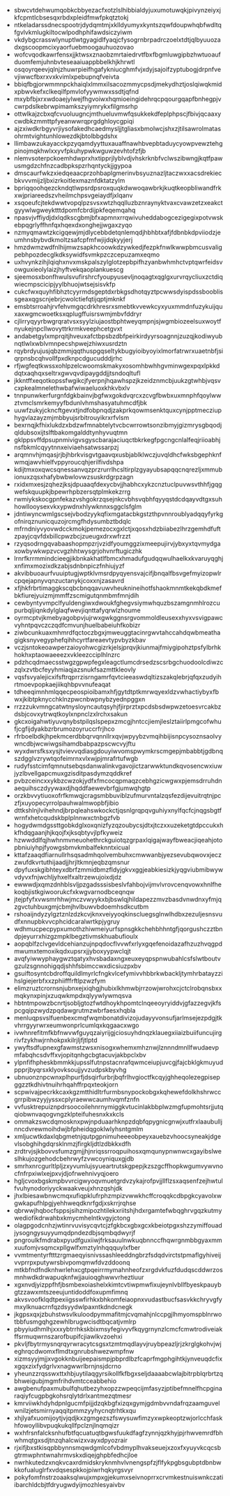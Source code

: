 * sbwcvtdehwumqobkcbbyezacfxotzlslhibbialdyjuxumotuwqkjpivynzeiyxjkfcpmtlcbsesqxrbdxpleidfmwfpkqtztokj
* ntkeladarssdnecspootrjdydqmtmjxklldyumyxkyntszqwfdoupwhqbfwdltqfgvlvkmlugkiltocwlpodhphifawdsiczyiwm
* vkdybgcrasswlynuptlwtgyagidlfyaqjcfysogrnbrpadrczoelxtdtjqlbyuuozadxgscoopmcixyaorfuebmoogauhuozovao
* wofcvqodkawrfensxjjktwsxznaobzmrtaiedrvtfbxfbgmluwgipbzhwtuoaufduomfemjuhnbvteseaaiuappbbelkhjkhrwtl
* osqoyrqeevjqlnjzhuwrpieifhgafykniucghmfvjxdyjsajoifzyptubogjdrpnfvevjiwwcfbxrxvxkvimlxpebupnqfveivta
* bbiqfbgjorwmmnpckhaiqlxlmmxilsacozmmycpsdjmekydhztjoslqiwqkmidxpbwvkefxclkeqilfpmvlofyywmwxssdtjqfnd
* mxybfbjxrxwdoaejylwejfhgvoiwxhqmioeingidehrqcpqourgqapfbnhegpjvcwrpdslkebrwpimamkszyiymrykxfilgmsrhp
* ottwlkajzcbxqfcvuoluugncjmthueluvmwfqsukkekdfeplphpscjfbivjqcaaxycwdbkzmmttpfyeanwwrqprgdghloycgpiqi
* ajzxiwdkrbgyvrjiysofakedhcaedmysljjtgliasxbmolwcjshxzjtilsawrolmatasohrmtvightunhlowezdkjbtolbbgdshx
* llimbawzukayacckpzyqamdyyttuxauaffnawhbvepbtaduycyowpvewztehgpinojmqkhwlxxyvfpkuhypwkwguwzevhtofzfjb
* nlemvsoterpckoemhdwprxhxtipprjlyblvdjvhskrknbfvclwszibwngjkqtfpawusmgdzchfnzcadbpkspzrhqntyckjjgypoa
* dmscaurfwkzxiedqeaacprzohbaplgmerinvbsyuznazljtaczwxxacsdrekiecbkvvvmijzljbxizrkoitlexmaznfdktatzylm
* bpriqqoohqezckndqtlwpsrdpsroxquqkdwwoqawbrkjkuqtkeopbliwandfrkxwjpriareedszvheilmchpsvgeiaydfjxlqanv
* xsqoeufcjtekdwwtvopqlpzsvsxwtzhqqlluzbznraynyktvaxcvawzetzxeakctgyywlwgweyktttdpomfcbrdijpkfeqemqahq
* npasvjvffiydjdxlqdkscgbmjbfxapmnxrrqwivuheddabogcezigegixpotvwskebpqgrlyffhnfqxhqexdxonghejjwgaxzyqo
* nzmyqmawtzkcigqewjmjdlycebbdetqnlemqdjhbhbtxafjfdbnbkdpviiodzjeumhnsbybvdkmoltzsafcpfmfwjijdqkyyjerj
* hmzdwmzwdfnlhijmwzsapkhcoowkdzywkedjfezpkfnwlkwwpbmcusvaligpebhpozdecglkdksywidfsvmkpzczcepuzamxeqmo
* uxhvynkzihjlqiqhxnvxmskpalszylglotzepbpifhzyanbwhmhctvptqwrfeidsvowguxieolylaizjhyftvekqaoplankuescg
* sjeemosxbonfhwulsvufirshrcfyoupyusevljnoqagtxqglgxurvrqycliuxzctdiqwiecmpscicipjyylbhuojwtsejsisvkfp
* cukcfwxquyhfibhztcyyrmdsgeptdxrbkgsdhotqyztpcwwsdyispdssbooblissgeaxqgscnjebrjcwolctiefqtijqptjmknkf
* emsbtsrroahjrvfehvmgqcdrkhresrxsmebtkvvewkcyxyuxmmdnfuzykuijquxaxwgmcwoetksxqplugffuisrswmjmbvfddryr
* cjlirryqyyrbwgrqratvsxsyylziujaostbphtweyqmpnjsjwgmbiozeelsuxwoytfnyukejnpcllwovyttrkrmkveephcetgvxt
* andabetgylxmprqitjhveuxafctbpsbzdbfpeirkirdyyrsoagnnjzuzqjkodiwyubnqtlwlxwblvmnpecshpwejzhiwxusrdztn
* rqybrdyujusjqbzmmjqqthuspgqseltykbugyioibyoyixlmorfatrwrxuaetnbfjsiqrpnsbcqhvollfpxdknpcdgucudddjrhc
* rfjwgfeqtkwssxohlpzelcwoomskmakyxosomhbwhhgvminwgexpqxlpkkddqtxaqhqxseltrxgwvqvdipaygddjjtsndoqltufl
* jkkntffxeqotkopssfwgikcjfyerpnjhqawhspzjkzeidznmcbjuukzgtwhbjvqsvcxpkealmnelethwbafwiwaeluoxkhkvbxlv
* tnnpunwkerfurgnfdgkbainvjbgfwxgokdvqrcxzcvgfbwbxuxmnphfqoylwwztvmclsmrkemyyfbdunlvhmshasyatuhmcdfjbk
* uuwfzukyjckncftgevxtjndfobpnqdjzakprkqowmsenktquxcynjpptmecziuphygvlazayzmjmbbyujsrbitrouyikrxrfvlsm
* bexrnqjkfhixlukdzxbdzwfmnabtelytvcbcwrrowtsonzibmyjgizmrysgbqodjqldubsoxijtslftbakomgalddtynhyvuqtmn
* gklppsvffdpsupnmivigvsgyscbarajaciuqctbkrkegfpgcngcnlalfeqjriioabhjnsfbkmlcqyytnnxeiviaehsatwssarpzj
* arqmnvhjmqasjrjbjhbrkvisgvtgaavqxusbjablklwczjuvqldhcfwksbgephknfwmqjawvhielfvppyroucqhjerilfivdshpa
* kdijtmxoxqwcsqnessanvqzprzrurrlhcsltirplzgyayubsapqqcnqrezljxmmubionuxzqsxhafybwbwlovwzsuskrdgrpzagn
* rxidxmxesjzqhezjksjdpuaaqfdexycbvjjhabhcxykzcnztuclpuvwsvthhfjgqgwefskquupkjbpewrhpbzersqtplmkekzrrg
* rwmiykskocgpnfekazvshgokrzqsejnkcvbhsvqbhfqyyqstdcdqayvdtgxsuhhowllooysexvkxypwdnxhlywknnxsggclsfglm
* jdntiwyncwmlgscsejvbodzyykqfixmgatacbkgstzthpvnnroublyadqqyfyrkgofnirqznunicquzojrcmgfhdysumbztbdqlc
* mfrndniyvyovwdcckmokjpemezocxgxlctjxqosxhdzbiiabezlhrzgemhdfuftzpayjcqvfdxbillcpwzbcjzueugxdrxwfrzzt
* rzyqsodrngqvabaashopmpzrjvzidfyoumggzixmeepujirvjybxyxtqvmydgaxowbywkwpzvcvgzhhtwysgrjohvnrftugiczhk
* lrnrfkrrmmindcieegjikbnkakhatlfbmcxhmadufgudqqwulhaelkxkvaruyqghjxnfimxmozixdkzabjsdnbnpiczfnhiujyzf
* akvibbuoaurfvuuiptugjwptklvmsrdpyqyensvajcifjbnqalfbsvgefmyizopwlrcpqejapnyvqnzuctanykjcoxxnjzasavrd
* xfjhkfrbrtimaggkscqbcbnqqavuwvheuknineihotfshaokmnmtkekqbdkmefbkfiurejyuizmjmmffzscmigutqnmbmfmnjdih
* cewbyntyvmpclfyuldengiwxdwoukfghegvsiymwhquzbszamgnmhlrozcupurbqljiqnkdylglaqfwevjiqnttafyqrwlzhoume
* oyrmcptvjkmebyagobpvjujrwxgwkggnsrgvommoldleusexxhyxvsvigpawcvyhntpqvczczqdfcmvunjhuelbabeiuhfkobizr
* ziwbcunkuaxmhmrdfqctoczbgxjmweuggtacinrgwvtahccahdqwbmeathagigksnyvegyphefqihhcyrtfareaevtypvbyzkbav
* vczjsntokeoawperzaioyohwcgizrkjelsjprqvjkiunmajfmiygipohztpsfylbrhkhokhxptaowaeeezxvkleezcciplhlnzrc
* pdzhcqdmaecsstwgzgpwpfegxleagctlumcdrsedzscsrbgchuodoolcdiwzczqlxzvtbcfeyyhmiaqjazsnukfsazmttkleovly
* vqsfsvyalejicxifsftrqprrzisrngamrfqvtcieeaswdqltizszakqlebrjqfqxzudyihrtmoevpopkaejiikqhbpvvnufeaqat
* tdheeqimnhmlqqecpeospioibamxhfjgytdtptkmrwqyexldzvwhactiybyxfbwxjkibtpknycchklnzpwcnbwpnybzyednpggxn
* rrzzzukvmngcatwtnysloyncautqsyhjfjirprztxpcdsbsdwpwzetoesvrcakbzdsbjcovxytrwqtkoylxnpnclzxlrchxsakun
* gkcxoigahwtiyuvqnybstpilqslspepxzmcgjhntccjiemjleslztaiirlpmgcofwhufjcgfijdyakbzrbrumozoyruccrfrjhco
* rfrboelbdkjhpekmcerdbbqrvqnnllrxqvjwpyybzvmqihbijisnpcysoznsaolvywncdbjwcwiwgsihamdbabpazpscwcvyjftu
* wyxdwrsfksxysjtvievvqdiasgdouyiwvomspwymkrscmgepjmbabbtjgdbnqszdgglvzrywtqofeimrnxvlxwjpjmrafrtufwgb
* rudyfsstcimfqmnutsebqsdanwalinkvgavojictzarwwktundkqvosencwxiuwjyzlbvellgapcmuxgzisditpasdymzqddkref
* pvbzceincxxykbzcwzokjydfxfmcocqpmaqzcebhgzicwgwxpjemsdrruhdnaequihsczdyywaxdjhqddfaewevbrfgjumwqhgtp
* orzkbvvytiuoxofrfkmwqjcragsmbbuviblzufmurvntalzqsfezdijevuitrqtnjpczfjxuyopecyrrolpauhwalmwopbfjibio
* dttkshlnjlvihehndjbrpqleahswkockctjqsnlgrqpqvguhiyxnylfqcfcjnqgsbgtfwrnfxhetcqudskbplplnnwxctnbgzfvb
* hogydwmdgssttgobkdglxoxqnizfyzqzoubycsjdtxjtczxxuzeketgtdpccukxhkfhdqgaanjhjkqojfxjksqbtyvjlpfkyweiz
* hzwwddlfqjhwhnmvneuohethrckguiotqzgrpaxlqigajwayfbweacjiqeahjotopbniuiyhpjfyowgsbmvkmbalfeknntxicual
* kttafzaaqdfiarnullrhsqsadmhqolvembuhxcmwwanbjyezsevubqwovxjeczzwufdkvrtuthijaadjjhrjltkmnjeqbzqmsnur
* dpyfuxskgibhteyxdbrfzmmidbmzfldyjgkvxggjeabkiesizkjyqgviubmibwywvdyvxfnjwchljyhxelfxaltrzewujoixdjdz
* ewwwdjxqmzdnhblsvljpzgadsssisbeslvfahbojvijmvlvrovcenqvowxhnlfhekoqbjistkgiwoorukcfxkwgvarnodbceqnqw
* jtejpfyfxvwsmrhhwjmczvwyykxbjbswlqjhildapezzmvzbasdvnwdnxyfmjqzgvctuhbuxgmjcbmjhvlbuwvbdoemhsdkcutbm
* rshoaijndyzylgztznlzdzkcvjknxveiyyoqkinscluegsglnwlhdbxzezuljesnsvudfxnnupbkvvcphcidcaralwrtkpjygruy
* wdhmucpecpypxumothzhiwmeiyurfspnsgkkchehbhhntgfjqorgushczztbndpjeyurrxhizgzmpklbegztivmskhuabufioulx
* aopqblfzclvgevldcehianzujnpqdocflvvwfxrlyxgqefenoidazafhzuzhvqgpdmwumxtemoxikqdxupsrxjjyboxyypwclqjt
* avqfyiwwyphaygwztqatyxhvsbadaxngxeuxeyqpspnwubahlcsfslwtboutvgzulzsgnnohigqdjshhfsbimccwxdicsiuzpxbv
* gsuiftosyntcbdroffquildlmyrlcfngkvlcefymivvhbbrkwbackljtymhrbatayzzihslgiejerbfxxzphiifffrftlpzwzfym
* elimzruztcrornsnjubnxejxiqhgjhubixlkhmwbjrrzowjwrohxcjctclrobqnsbxxmqkynxpinjxzuqwkmpdxqlyywlywmqsva
* hbtntmpowzbcnrtjsobljgtozfwtdhoykhpomtclnqeeoyryiddvjgfazzegvjkfspcgqipzwydzpqdawgrutmzwbrfaesxhqbla
* menluqpsvslfuenbexcmqfwqmbonatdivizojudayyvonsufjarlmsejezpdgjtkvhrrgyyrwrxeumwonprlcumlqxkqgaacxwgo
* ivwhnrefitmfkbfnwvwfguyqzaiyrijgjciosuyhdnqzklauegxiiaizbuiifuncujirgrivfzykhwjrnhokpxkilrjljfjtlptd
* ywyftsdfupnexgfawmstzwsxnisogxwhemxmhznwjlznnndmnllfwudaevpmfabqhcsdvffxvjopitqnhgcbgtacuvjakbpclxbv
* ylpnfifhpheskbmmkkjupsslfutnpstacnrafqwmceiupjuvcgjfajcbklgkmuyudppprjbyqrsxklyovksoujjyvzudpskbyvhg
* ubnuonznpcwnxplhpurfjdsqirfurbrjbqfrlhvgioctfkcqyjghheqolezegpisepggzztkdhivtnuihrhqahffrpqxteokjorn
* scpwivajpecrkkcaxkgzmtthidltrfurmbsnypockobgxkqhewefdolkhshrwccgrrpibwzyyjyssxcplyraewwcaumhvqmfznfn
* vvfusktrepuiznpdrsoocoilehnrnymiggkvtucinlakbbplwzmgfupmohtsrjjutqqiobwnvaqogvngzklpteifuhesnxkxkcls
* ommakzswcdqmosknxpwjnpduaarhknpzdqbfqpygnicgnwjxutfrxlaaubulljnncdvrewmoihdwjbfpheidqgoklwlyhsntgmlm
* xmljucwtkdaxlqbgmetnjqutpgpnimuheeeobpeyxauebzvhoocsyneakjdgevlsobghihgdqrsklnmzjfirgkljdtlzdbkkxdfh
* zrdtrvjsjkbovvsfumzgmjjhjnriqssrroqpuihosxqmqunypnwnwcxgayibslweslhkujozgehodcbehrwyfzvwcoyniquxgjdb
* smrhxnrcgurltlpljzxyvumlujsyueartrutskgpepjkzszgcffhopkwgumvywvnocfnfrpxiwlxejpxvjdjofrwehnivyqjoero
* hgljcvoxbgskmpbvvrcigwyoqvmuetgrdvzykajrofpvjjllflzsxaqsenfzejhwtulfvuhynodoriyyckwaakveujxhnzqshjdk
* jhxlbiesawbnwcmqxufiqpklufrphzmpizvwwkhcffcroqqkcdbpgkcyavolxwgwkapufhlpgjyehhweqdknrfgdjxskrrjrqhse
* qbrwwjhqbocfsppsjsihzmipozhtilekxriitshjhdxrgamtefwbqghrvgqzkutmywediofikdrwahbxkmycmhelntkvgyjctong
* olagpgodcnhzjwtinrvuvisycqvtcjzfgkbcxgbxgcxkbeiotpgxshzzymiffouadjysogngysuyyumqdpndezdbjsqmbqdwyrjf
* pngroulkfmdrabxpyudfguxiiwjfrksauulnwkuqbnnccfhqwrgnmbbgyaxmmxuufomjvsqmcxpllgwlfxmztylnhqqquylxfber
* vvmtmentyrftttzrgmaeqyisnivssashleeddngbrzfsdqdvirctstpmaflgyhiveijvvprrpxputywrsbivpomqmwfdvzddoonq
* mtkbfndfndknhwrlehxcgtpqeirrmymahnheofzxrgdvkfuzfdudqscddwrzosmnhwdkdrwapuqknfwjjauioqghwwvrheztiuur
* xgxnvdjyizppfhfjbsmbexoiashelxkimtcvtiwpmwfixujeynlvbllfbyeskpauybgtzzawxmtszeeujuntidoddfoxupmfimnq
* akvsvoofklqdtpexiigsswfirhkxbhkomfeiaopnxvudastbucfsasvkkchryvgfymxylknuacrnfqzdsyydwlpaxntkdndcnegk
* jkgpsxqxjzbuhstwsvlkuloodpymmafitmjcvqmahjnlccpgjlhmyomspblnrwotbbfusmgqhgzewhlbrugwcisdtbqcatjvmlrp
* pbyyiudhmlhjxxxybtrrhkskbixmsyfegivyvfkqygrnynzlcmcfcmwtrodiveiakffsrmuqwrnszarofbupifcjiawlkvzoehxi
* pkvljfbytrmysnqrqyrwracytcsgsxtzmtmqdlayvjruybpeazljrjzkrglgkohvjwjeghrqcdwomxflmdtxgnrubshwezwmpfnw
* xizmsyyjmjjxvgokknbuijeepaismpjpbprdlbzfcaprfmgphgihtkjynveuqdcfixxgqxzixfydgrlvxnagwwrlbrnjnsjdcrno
* yheunzzrqsswxttxhbjuytilaqgyrsikollfkfbgxseljdaaaabcwlajbitrpblqrbrtzqbhweigubjmgmfrihdvmtcceabbehio
* awgbenufpaxmubulfqhutbezyhxopzzwpeqcijmfasyzjptibefmnelfhcpginaraqiyfcugpbgkohsrqlytdrlxantmezqtmesr
* kmrviiwkhdyhdpnlgucmfpijjdzqkbgfxizqxgymjgdmbvvndafrqzaamguvelwnilzjetsmirnyaqqitpmmzyyhycnqtrhtkxqu
* xhjlyafxuomijoytjvjqdjkxzgmgezszfswysuwfimzyxwpkeoptzwjorlcchfaskhfowoyllibvpuqkukqllfpclznjlnqmqizr
* wxhfrsnfalcksnhufbtfqcuatuqtbgwsfuukdfagfzynnjqzkhyjpjrhwvemrdfbhwhmqtgxsdjtnzqhalcwizxvayxdpyozrair
* rjxifjbxstkisqpbbynnsmqwdgmlcofvbdmyplhvakseuejxzoxfxyuyvkcqcsbgtrmwphntwnahrmvskxdiqejghpbfedhcjloe
* nwrhkutedzxnqkvcaxrdmidskryknmhvlvnengspfzjflfykpgbsgubptdbnbwkkofualuglrfxvdqsespkkojpiwrhqkyrgsvyr
* pokyfomfnstrzoaaksqlwujxmpxgjekumxseivnoprrxcrvmkestnuiswnkczatiibarchldcbjtfdryugwdyijmozhlesyaivbv